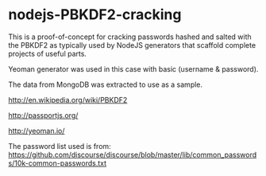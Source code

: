 nodejs-PBKDF2-cracking
======================
This is a proof-of-concept for cracking passwords hashed and salted with the PBKDF2 as typically used by NodeJS generators that scaffold complete projects of useful parts.

Yeoman generator was used in this case with basic (username & password).

The data from MongoDB was extracted to use as a sample.

http://en.wikipedia.org/wiki/PBKDF2

http://passportjs.org/

http://yeoman.io/

The password list used is from: 
https://github.com/discourse/discourse/blob/master/lib/common_passwords/10k-common-passwords.txt